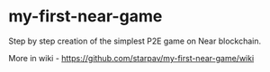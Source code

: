 # my-first-near-game
Step by step creation of the simplest P2E game on Near blockchain.

More in wiki - https://github.com/starpav/my-first-near-game/wiki
